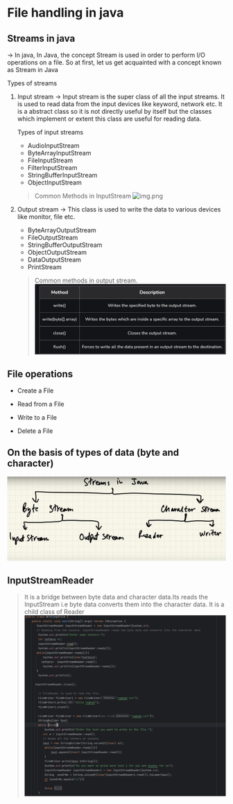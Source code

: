 # File handling in java
## Streams in java
-> In java, In Java, the concept Stream is used in order to perform I/O operations on a file. So at first, let us get acquainted with a concept known as Stream in Java


Types of streams
1. Input stream
    -> Input stream is the super class of all the input streams. It is used to read data from the input devices like keyword, network etc. It is a abstract class  so it is not directly useful by itself but the classes which implement or extent this class are useful for reading data.
   
   Types of input streams

    * AudioInputStream
    * ByteArrayInputStream
    * FileInputStream
    * FilterInputStream
    * StringBufferInputStream
    * ObjectInputStream
   
   > Common Methods in InputStream 
   ![img.png](img.png)
4. Output stream
    -> This class is used to write the data to various devices like monitor, file etc.
   * ByteArrayOutputStream
   * FileOutputStream
   * StringBufferOutputStream
   * ObjectOutputStream
   * DataOutputStream
   * PrintStream
   
    >Common methods in output stream.
    ![img_1.png](img_1.png)
   
## File operations
* Create a File
 
* Read from a File
* Write to a File
* Delete a File


## On the basis of types of data (byte and character)
![img_2.png](img_2.png)


## InputStreamReader
> It is a bridge between byte data and character data.Its reads the InputStream i.e byte data converts them into the character data. It is a child class of Reader
> ![img_4.png](img_4.png)